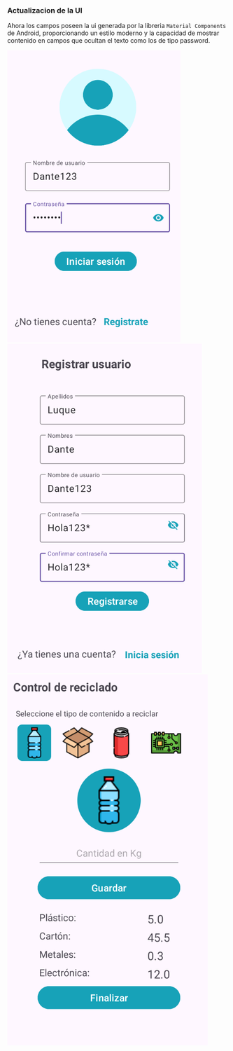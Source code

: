 ### Actualizacion de la UI

Ahora los campos poseen la ui generada por la libreria `Material Components` de Android, proporcionando un estilo moderno y la capacidad de mostrar contenido en campos que ocultan el texto como los de tipo password.

![alt text](readme_resources/login.png)
![alt text](readme_resources/register.png)
![alt text](readme_resources/principal.png)